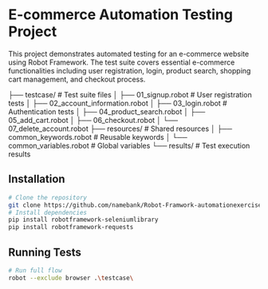 # E-commerce Automation Testing Project
This project demonstrates automated testing for an e-commerce website using Robot Framework. The test suite covers essential e-commerce functionalities including user registration, login, product search, shopping cart management, and checkout process.

├── testcase/                        # Test suite files
│   ├── 01_signup.robot              # User registration tests
│   ├── 02_account_information.robot
│   ├── 03_login.robot               # Authentication tests
│   ├── 04_product_search.robot
│   ├── 05_add_cart.robot
│   ├── 06_checkout.robot
│   └── 07_delete_account.robot
├── resources/                       # Shared resources
│   ├── common_keywords.robot        # Reusable keywords
│   └── common_variables.robot       # Global variables
└── results/                         # Test execution results

## Installation
```bash
# Clone the repository
git clone https://github.com/namebank/Robot-Framwork-automationexercise.com-.git
# Install dependencies
pip install robotframework-seleniumlibrary
pip install robotframework-requests  
```

## Running Tests
```bash
# Run full flow 
robot --exclude browser .\testcase\
```
